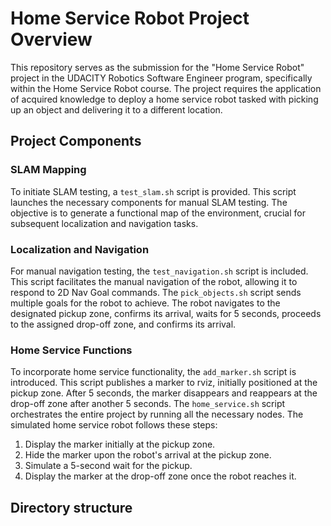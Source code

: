 # Home Service Robot Project Overview

This repository serves as the submission for the "Home Service Robot" project in the UDACITY Robotics Software Engineer program, specifically within the Home Service Robot course. The project requires the application of acquired knowledge to deploy a home service robot tasked with picking up an object and delivering it to a different location.

## Project Components

### SLAM Mapping
To initiate SLAM testing, a `test_slam.sh` script is provided. This script launches the necessary components for manual SLAM testing. The objective is to generate a functional map of the environment, crucial for subsequent localization and navigation tasks.

### Localization and Navigation
For manual navigation testing, the `test_navigation.sh` script is included. This script facilitates the manual navigation of the robot, allowing it to respond to 2D Nav Goal commands. The `pick_objects.sh` script sends multiple goals for the robot to achieve. The robot navigates to the designated pickup zone, confirms its arrival, waits for 5 seconds, proceeds to the assigned drop-off zone, and confirms its arrival.

### Home Service Functions
To incorporate home service functionality, the `add_marker.sh` script is introduced. This script publishes a marker to rviz, initially positioned at the pickup zone. After 5 seconds, the marker disappears and reappears at the drop-off zone after another 5 seconds. The `home_service.sh` script orchestrates the entire project by running all the necessary nodes. The simulated home service robot follows these steps:

1. Display the marker initially at the pickup zone.
2. Hide the marker upon the robot's arrival at the pickup zone.
3. Simulate a 5-second wait for the pickup.
4. Display the marker at the drop-off zone once the robot reaches it.

## Directory structure
